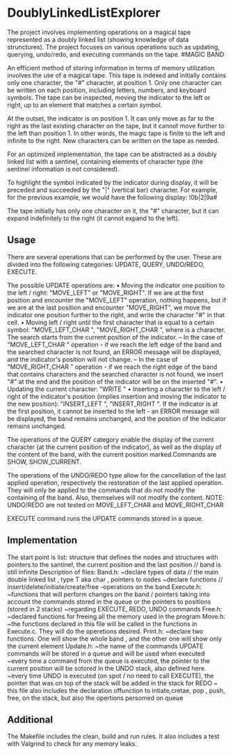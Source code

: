 
# DoublyLinkedListExplorer
The project involves implementing operations on a magical tape represented as a doubly linked list (showing knowledge of data strunctures). The project focuses on various operations such as updating, querying, undo/redo, and executing commands on the tape.
#MAGIC BAND

An efficient method of storing information in terms of memory utilization involves the use of a magical tape. This tape is indexed and initially contains only one character, the "#" character, at position 1. Only one character can be written on each position, including letters, numbers, and keyboard symbols. The tape can be inspected, moving the indicator to the left or right, up to an element that matches a certain symbol.

At the outset, the indicator is on position 1. It can only move as far to the right as the last existing character on the tape, but it cannot move further to the left than position 1. In other words, the magic tape is finite to the left and infinite to the right. New characters can be written on the tape as needed.

For an optimized implementation, the tape can be abstracted as a doubly linked list with a sentinel, containing elements of character type (the sentinel information is not considered).

To highlight the symbol indicated by the indicator during display, it will be preceded and succeeded by the "|" (vertical bar) character. For example, for the previous example, we would have the following display: !0b|2|9a#

The tape initially has only one character on it, the "#" character, but it can expand indefinitely to the right (it cannot expand to the left).

## Usage

There are several operations that can be performed by the user. These are divided into the following categories: UPDATE, QUERY, UNDO/REDO, EXECUTE. 

The possible UPDATE operations are:
• Moving the indicator one position to the left / right: "MOVE_LEFT" or "MOVE_RIGHT". If we are at the first position and encounter the "MOVE_LEFT" operation, nothing happens, but if we are at the last position and encounter "MOVE_RIGHT", we move the indicator one position further to the right, and write the character "#" in that cell.
• Moving left / right until the first character that is equal to a certain symbol: "MOVE_LEFT_CHAR <C>", "MOVE_RIGHT_CHAR <C>", where <C> is a character. The search starts from the current position of the indicator.
– In the case of "MOVE_LEFT_CHAR <C>" operation - if we reach the left edge of the band and the searched character is not found, an ERROR message will be displayed, and the indicator's position will not change.
– In the case of "MOVE_RIGHT_CHAR <C>" operation - if we reach the right edge of the band that contains characters and the searched character is not found, we insert "#" at the end and the position of the indicator will be on the inserted "#".
• Updating the current character: "WRITE <C>"
• Inserting a character to the left / right of the indicator's position (implies insertion and moving the indicator to the new position): "INSERT_LEFT <C>", "INSERT_RIGHT <C>". If the indicator is at the first position, it cannot be inserted to the left - an ERROR message will be displayed, the band remains unchanged, and the position of the indicator remains unchanged.

The operations of the QUERY category enable the display of the current character (at the current position of the indicator), as well as the display of the content of the band, with the current position marked.Commands are SHOW, SHOW_CURRENT.

The operations of the UNDO/REDO type allow for the cancellation of the last applied operation, respectively the restoration of the last applied operation. They will only be applied to the commands that do not modify the containing of the band. Also, themselves will not modify the content.
NOTE: UNDO/REDO are not tested on MOVE_LEFT_CHAR and MOVE_RIGHT_CHAR

EXECUTE command runs the UPDATE commands stored in a queue.

## Implementation

The start point is list: structure that defines the nodes and structures with pointers to the santinel, the current position and the last position // band is still infinite
Description of files: 
Band.h: ~declare types of data // the main double linked list , type T aka char , pointers to nodes 
        ~declare functions // insert/delete/initiate/create/free -operations on the band
Execute.h: ~functions that will perform changes on the band / pointers taking into account the commands stored in the queue or the pointers to positions (stored in 2 stacks)
           ~regarding EXECUTE, REDO, UNDO commands
Free.h: ~declared functions for freeing all the memory used in the program
Move.h: ~the functions declared in this file will be called in the functions in Execute.c. They will do the operetions desired.
Print.h: ~declare two functions. One will show the whole band , and the other one will show only the current element
Update.h: ~the name of the commands UPDATE commands will be stored in a queue and will be used when executed
          ~every time a command from the queue is executed, the pointer to the current position will be sotored in the UNDO stack, also defined here.
          ~every time UNDO is executed (on spot / no need to call EXECUTE), the pointer that was on top of the stack will be added in the stack for REDO
          ~ this file also includes the declaration offunction to intiate,cretae, pop , push, free, on the stack, but also the opertions persomed on queue

## Additional

The Makefile includes the clean, build and run rules. It also includes a test with Valgrind to check for any memory leaks.


